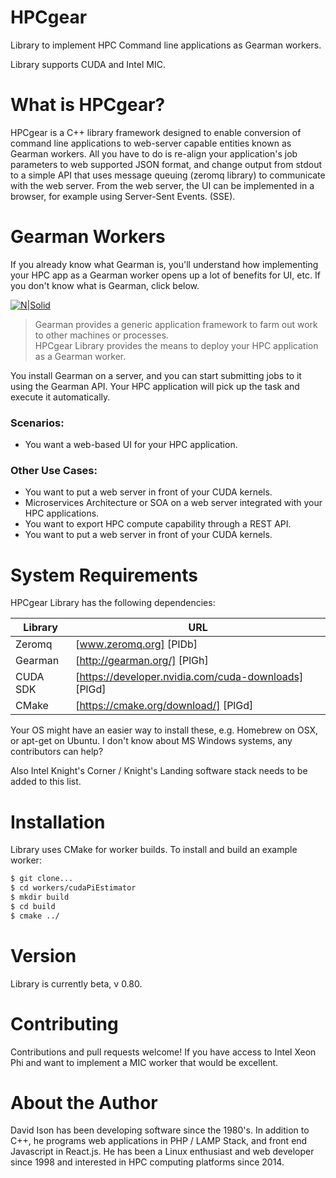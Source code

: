 # HPCgear  
Library to implement HPC Command line applications as Gearman workers.

Library supports CUDA and Intel MIC.

# What is HPCgear?

HPCgear is a C++ library framework designed to enable conversion of command line applications to web-server capable entities known as Gearman workers.  All you have to do is re-align your application's job parameters to web supported JSON format, and change output from stdout to a simple API that uses message queuing (zeromq library) to communicate with the web server.  From the web server, the UI can be implemented in a browser, for example using Server-Sent Events. (SSE).

# Gearman Workers
If you already know what Gearman is, you'll understand how implementing your HPC app as a Gearman worker opens up a lot of benefits for UI, etc.  If you don't know what is Gearman, click below.

[![N|Solid](http://gearman.org/img/logo.png)](http://gearman.org)
>Gearman provides a generic application framework to farm out work to other machines or processes.   
HPCgear Library provides the means to deploy your HPC application as a Gearman worker.

You install Gearman on a server, and you can start submitting jobs to it using the Gearman API.
Your HPC application will pick up the task and execute it automatically.

### Scenarios:
  - You want a web-based UI for your HPC application.

### Other Use Cases:
  - You want to put a web server in front of your CUDA kernels.
  -  Microservices Architecture or SOA on a web server integrated with your HPC applications.
  - You want to export HPC compute capability through a REST API.
  - You want to put a web server in front of your CUDA kernels.
 



# System Requirements

HPCgear Library has the following dependencies:

| Library | URL |
| ------ | ------ |
| Zeromq | [www.zeromq.org] [PlDb] |
| Gearman | [http://gearman.org/] [PlGh] |
| CUDA SDK | [https://developer.nvidia.com/cuda-downloads] [PlGd] |
| CMake | [https://cmake.org/download/] [PlGd] |

Your OS might have an easier way to install these, e.g. Homebrew on OSX, or apt-get on Ubuntu.
I don't know about MS Windows systems, any contributors can help?

Also Intel Knight's Corner / Knight's Landing software stack needs to be added to this list.


# Installation
Library uses CMake for worker builds.  To install and build an example worker:
```sh
$ git clone...
$ cd workers/cudaPiEstimator
$ mkdir build
$ cd build
$ cmake ../
```
# Version
Library is currently beta, v 0.80.

#  Contributing
Contributions and pull requests welcome!
If you have access to Intel Xeon Phi and want to implement a MIC worker that would be excellent.


# About the Author

David Ison has been developing software since the 1980's.  In addition to C++, he programs web applications in PHP / LAMP Stack, and front end Javascript in React.js.  He has been a Linux enthusiast and web developer since 1998 and interested in HPC computing platforms since 2014.



